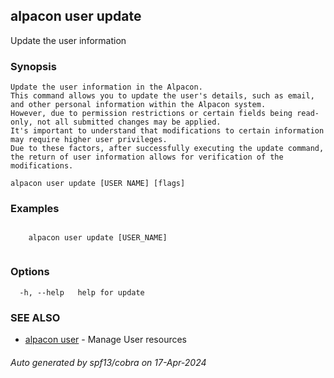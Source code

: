 ## alpacon user update

Update the user information

### Synopsis


	Update the user information in the Alpacon.
	This command allows you to update the user's details, such as email, and other personal information within the Alpacon system. 
	However, due to permission restrictions or certain fields being read-only, not all submitted changes may be applied. 
	It's important to understand that modifications to certain information may require higher user privileges.
	Due to these factors, after successfully executing the update command, the return of user information allows for verification of the modifications.
	

```
alpacon user update [USER NAME] [flags]
```

### Examples

```

	alpacon user update [USER_NAME]
	
```

### Options

```
  -h, --help   help for update
```

### SEE ALSO

* [alpacon user](alpacon_user.md)	 - Manage User resources

###### Auto generated by spf13/cobra on 17-Apr-2024
